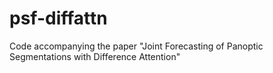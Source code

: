 # psf-diffattn
Code accompanying the paper "Joint Forecasting of Panoptic Segmentations with Difference Attention"
